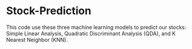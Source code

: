 # Stock-Prediction
This code use these three machine learning models to predict our stocks: Simple Linear Analysis, Quadratic Discriminant Analysis (QDA), and K Nearest Neighbor (KNN).
